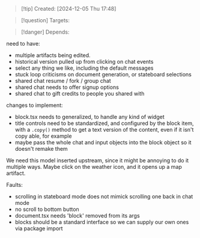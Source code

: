 
>[!tip] Created: [2024-12-05 Thu 17:48]

>[!question] Targets: 

>[!danger] Depends: 

need to have:
- multiple artifacts being edited.
- historical version pulled up from clicking on chat events
- select any thing we like, including the default messages
- stuck loop criticisms on document generation, or stateboard selections
- shared chat resume / fork / group chat
- shared chat needs to offer signup options
- shared chat to gift credits to people you shared with


changes to implement:
- block.tsx needs to generalized, to handle any kind of widget
- title controls need to be standardized, and configured by the block item, with a `.copy()` method to get a text version of the content, even if it isn't copy able, for example
- maybe pass the whole chat and input objects into the block object so it doesn't remake them


We need this model inserted upstream, since it might be annoying to do it multiple ways.
Maybe click on the weather icon, and it opens up a map artifact.

Faults:
- scrolling in stateboard mode does not mimick scrolling one back in chat mode
- no scroll to bottom button
- document.tsx needs 'block' removed from its args
- blocks should be a standard interface so we can supply our own ones via package import